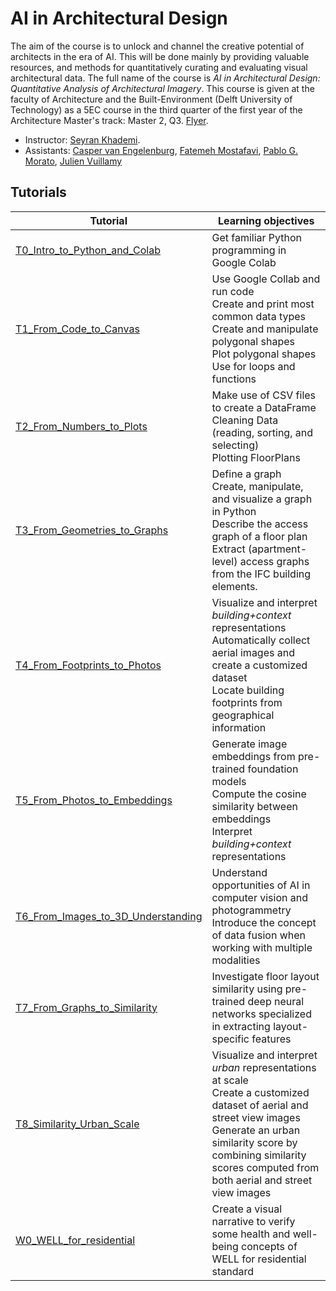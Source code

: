 # AI in Architectural Design

The aim of the course is to unlock and channel the creative potential of architects in the era of AI. 
This will be done mainly by providing valuable resources, and methods for quantitatively curating and evaluating visual architectural data.
The full name of the course is *AI in Architectural Design: Quantitative Analysis of Architectural Imagery*.
This course is given at the faculty of Architecture and the Built-Environment (Delft University of Technology) as a 5EC course in the third quarter of the first year of the Architecture Master's track: Master 2, Q3.
[Flyer](/assets/flyer.jpeg).

- Instructor: [Seyran Khademi](mailto:s.khademi@tudelft.nl).
- Assistants: [Casper van Engelenburg](mailto:c.c.j.vanengelenburg@tudelft.nl), [Fatemeh Mostafavi](mailto:f.mostafavi@tudelft.nl), [Pablo G. Morato](mailto:moratosotelo@gmail.com), [Julien Vuillamy](mailto:julien.vuillamy@gmail.com)

## Tutorials 

| Tutorial | Learning objectives |
| --- | --- |
| [T0_Intro_to_Python_and_Colab](tutorials/T0_Intro_to_Python_and_Colab.ipynb) | Get familiar Python programming in Google Colab|
| [T1_From_Code_to_Canvas](tutorials/T1_From_Code_to_Canvas.ipynb) | Use Google Collab and run code <br>Create and print most common data types <br>Create and manipulate polygonal shapes <br>Plot polygonal shapes <br>Use for loops and functions|
| [T2_From_Numbers_to_Plots](tutorials/T2_From_Numbers_to_Plots.ipynb) | Make use of CSV files to create a DataFrame <br>Cleaning Data (reading, sorting, and selecting) <br>Plotting FloorPlans|
| [T3_From_Geometries_to_Graphs](tutorials/T3_From_Geometries_to_Graphs.ipynb) | Define a graph <br>Create, manipulate, and visualize a graph in Python <br>Describe the access graph of a floor plan <br>Extract (apartment-level) access graphs from the IFC building elements.|
| [T4_From_Footprints_to_Photos](tutorials/T4_From_Footprints_to_Photos.ipynb) | Visualize and interpret *building+context* representations <br>Automatically collect aerial images and create a customized dataset <br>Locate building footprints from geographical information|
| [T5_From_Photos_to_Embeddings](tutorials/T5_From_Photos_to_Embeddings.ipynb) | Generate image embeddings from pre-trained foundation models <br>Compute the cosine similarity between embeddings <br>Interpret *building+context* representations|
| [T6_From_Images_to_3D_Understanding](tutorials/T6_From_Images_to_3D_Understanding.ipynb) | Understand opportunities of AI in computer vision and photogrammetry <br>Introduce the concept of data fusion when working with multiple modalities|
| [T7_From_Graphs_to_Similarity](tutorials/T7_From_Graphs_to_Similarity.ipynb) | Investigate floor layout similarity using pre-trained deep neural networks specialized in extracting layout-specific features|
| [T8_Similarity_Urban_Scale](tutorials/T8_Similarity_Urban_Scale.ipynb) | Visualize and interpret *urban* representations at scale <br>Create a customized dataset of aerial and street view images <br>Generate an urban similarity score by combining similarity scores computed from both aerial and street view images|
| [W0_WELL_for_residential](tutorials/W0_WELL_for_residential.ipynb) | Create a visual narrative to verify some health and well-being concepts of WELL for residential standard|

